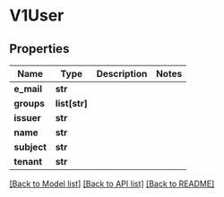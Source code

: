# V1User

## Properties
Name | Type | Description | Notes
------------ | ------------- | ------------- | -------------
**e_mail** | **str** |  | 
**groups** | **list[str]** |  | 
**issuer** | **str** |  | 
**name** | **str** |  | 
**subject** | **str** |  | 
**tenant** | **str** |  | 

[[Back to Model list]](../README.md#documentation-for-models) [[Back to API list]](../README.md#documentation-for-api-endpoints) [[Back to README]](../README.md)


